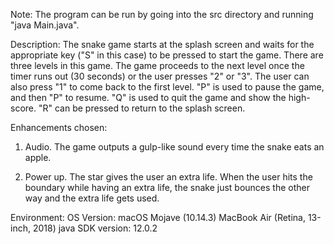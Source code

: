 Note: 
The program can be run by going into the src directory and 
running "java Main.java". 


Description:
The snake game starts at the splash screen and waits for the appropriate key ("S" in this case) to
be pressed to start the game. There are three levels in this game. The game proceeds to the
next level once the timer runs out (30 seconds) or the user presses "2" or "3". The user can
also press "1" to come back to the first level. "P" is used to pause the game, and then "P" to
resume. "Q" is used to quit the game and show the high-score. "R" can be pressed to return to
the splash screen.

Enhancements chosen:
1) Audio. The game outputs a gulp-like sound every time the snake eats an apple.

2) Power up. The star gives the user an extra life. When the user hits the boundary
while having an extra life, the snake just bounces the other way and the extra life
gets used.

Environment:
OS Version: macOS Mojave (10.14.3)
MacBook Air (Retina, 13-inch, 2018)
java SDK version: 12.0.2
